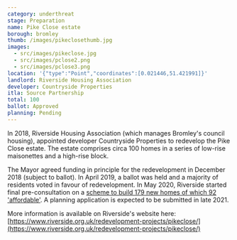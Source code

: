 ```yaml
---
category: underthreat
stage: Preparation
name: Pike Close estate 
borough: bromley 
thumb: /images/pikeclosethumb.jpg
images:
  - src/images/pikeclose.jpg
  - src/images/pclose2.png
  - src/images/pclose3.png
location: '{"type":"Point","coordinates":[0.021446,51.421991]}'
landlord: Riverside Housing Association
developer: Countryside Properties
itla: Source Partnership
total: 100
ballot: Approved
planning: Pending
---
```

In 2018, Riverside Housing Association (which manages Bromley's council housing), appointed developer Countryside Properties to redevelop the Pike Close estate. The estate comprises circa 100 homes in a series of low-rise maisonettes and a high-rise block.

The Mayor agreed funding in principle for the redevelopment in December 2018 (subject to ballot). In April 2019, a ballot was held and a majority of residents voted in favour of redevelopment. In May 2020, Riverside started final pre-consultation on a [scheme to build 179 new homes of which 92 'affordable'](https://www.riverside.org.uk/wp-content/uploads/2021/05/Pike-Close-Presentation-Final-W10-4YTJ863.pdf). A planning application is expected to be submitted in late 2021.

More information is available on Riverside's website here: [https://www.riverside.org.uk/redevelopment-projects/pikeclose/](https://www.riverside.org.uk/redevelopment-projects/pikeclose/)

